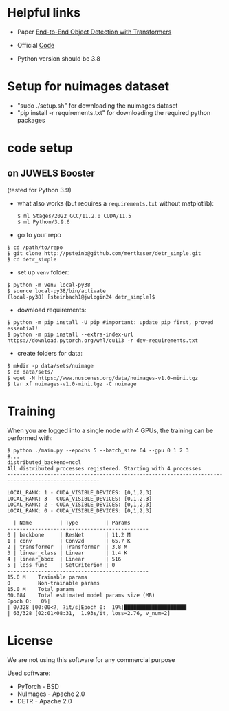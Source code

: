 # Helpful links

* Paper [End-to-End Object Detection with Transformers](https://arxiv.org/pdf/2005.12872.pdf)

* Official [Code](https://github.com/facebookresearch/detr)

* Python version should be 3.8

# Setup for nuimages dataset
- "sudo ./setup.sh" for downloading the nuimages dataset
- "pip install -r requirements.txt" for downloading the required python packages

# code setup

## on JUWELS Booster

(tested for Python 3.9)

- what also works (but requires a `requirements.txt` without matplotlib): 
    ```
    $ ml Stages/2022 GCC/11.2.0 CUDA/11.5
    $ ml Python/3.9.6
    ```

- go to your repo 
```
$ cd /path/to/repo
$ git clone http://psteinb@github.com/mertkeser/detr_simple.git
$ cd detr_simple
```

- set up `venv` folder:
```
$ python -m venv local-py38
$ source local-py38/bin/activate
(local-py38) [steinbach1@jwlogin24 detr_simple]$
```

- download requirements:
```
$ python -m pip install -U pip #important: update pip first, proved essential!
$ python -m pip install --extra-index-url https://download.pytorch.org/whl/cu113 -r dev-requirements.txt
```

- create folders for data:
```
$ mkdir -p data/sets/nuimage
$ cd data/sets/
$ wget -N https://www.nuscenes.org/data/nuimages-v1.0-mini.tgz
$ tar xf nuimages-v1.0-mini.tgz -C nuimage
```

# Training

When you are logged into a single node with 4 GPUs, the training can be performed with:

```
$ python ./main.py --epochs 5 --batch_size 64 --gpu 0 1 2 3
#...
distributed_backend=nccl
All distributed processes registered. Starting with 4 processes
----------------------------------------------------------------------------------------------------

LOCAL_RANK: 1 - CUDA_VISIBLE_DEVICES: [0,1,2,3]
LOCAL_RANK: 3 - CUDA_VISIBLE_DEVICES: [0,1,2,3]
LOCAL_RANK: 2 - CUDA_VISIBLE_DEVICES: [0,1,2,3]
LOCAL_RANK: 0 - CUDA_VISIBLE_DEVICES: [0,1,2,3]

  | Name         | Type         | Params
----------------------------------------------
0 | backbone     | ResNet       | 11.2 M
1 | conv         | Conv2d       | 65.7 K
2 | transformer  | Transformer  | 3.8 M
3 | linear_class | Linear       | 1.4 K
4 | linear_bbox  | Linear       | 516
5 | loss_func    | SetCriterion | 0
----------------------------------------------
15.0 M    Trainable params
0         Non-trainable params
15.0 M    Total params
60.084    Total estimated model params size (MB)
Epoch 0:   0%|                                                                                                                                       | 0/328 [00:00<?, ?it/s]Epoch 0:  19%|████████████████████▎                                                                                     | 63/328 [02:01<08:31,  1.93s/it, loss=2.76, v_num=2]

```

# License

We are not using this software for any commercial purpose

Used software:

* PyTorch - BSD
* NuImages - Apache 2.0
* DETR - Apache 2.0
